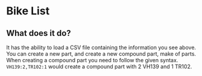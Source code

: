 # Bike List

## What does it do?
It has the ability to load a CSV file containing the information you see above.  You can create a new part, and create a new compound part, make of parts.  When creating a compound part you need to follow the given syntax.
`VH139:2,TR102:1` would create a compound part with 2 VH139 and 1 TR102.
